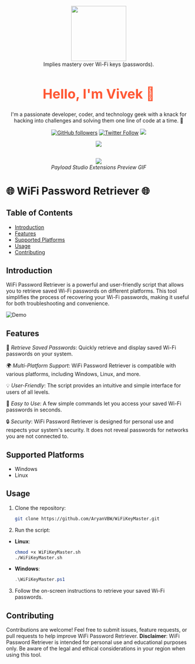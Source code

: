 <p align="center">
<img src="https://github.com/AryanVBW/kali-Linux-Android/releases/download/1/removebackground.png" height="150"><br>
 Implies mastery over Wi-Fi keys (passwords).
<div align="center">
<h1 style="font-size: 36px; color: #FF5733;">Hello, I'm Vivek 👋</h1>

I'm a passionate developer, coder, and technology geek with a knack for hacking into challenges and solving them one line of code at a time. 🚀

[![GitHub followers](https://img.shields.io/github/followers/yourusername?label=Follow&style=social)](https://github.com/Aryanvbw)
[![Twitter Follow](https://img.shields.io/twitter/follow/yourtwitterhandle?label=Follow&style=social)](https://x.com/vivekwagadare?t=nuIH3LUbo8o2o1Rjxot-hA&s=09)
<a href="https://instagram.com/vivekbw"><img src="https://img.shields.io/badge/Instagram-Follow%20@Vivek-E1306C"/></a>

<a href="https://instagram.com/aryan_technolog1es"><img src="https://img.shields.io/badge/Instagram-Follow%20@Aryan_Technologies-E1306C"/></a>
</div>
<p align="center">
<br/>
<img src="https://github.com/AryanVBW/AryanVBW/releases/download/L2/VivekT.gif">
<br/>
<i> Payload Studio Extensions Preview GIF</i>
</p>

# 🌐 WiFi Password Retriever 🌐


## Table of Contents
- [Introduction](#introduction)
- [Features](#features)
- [Supported Platforms](#supported-platforms)
- [Usage](#usage)
- [Contributing](#contributing)

## Introduction

WiFi Password Retriever is a powerful and user-friendly script that allows you to retrieve saved Wi-Fi passwords on different platforms. This tool simplifies the process of recovering your Wi-Fi passwords, making it useful for both troubleshooting and convenience.

![Demo](https://your-demo-gif-or-screenshot-link-here.gif)

## Features

🔐 *Retrieve Saved Passwords*: Quickly retrieve and display saved Wi-Fi passwords on your system.

🌍 *Multi-Platform Support*: WiFi Password Retriever is compatible with various platforms, including Windows, Linux, and more.

💡 *User-Friendly*: The script provides an intuitive and simple interface for users of all levels.

🚀 *Easy to Use*: A few simple commands let you access your saved Wi-Fi passwords in seconds.

🔒 *Security*: WiFi Password Retriever is designed for personal use and respects your system's security. It does not reveal passwords for networks you are not connected to.

## Supported Platforms

- Windows
- Linux

## Usage

1. Clone the repository:

   ```bash
   git clone https://github.com/AryanVBW/WiFiKeyMaster.git
 2. Run the script:

   - **Linux**:

     ```bash
     chmod +x WiFiKeyMaster.sh
     ./WiFiKeyMaster.sh
     

   - **Windows**:

     ```powershell
     .\WiFiKeyMaster.ps1
     

3. Follow the on-screen instructions to retrieve your saved Wi-Fi passwords.

## Contributing

Contributions are welcome! Feel free to submit issues, feature requests, or pull requests to help improve WiFi Password Retriever.
**Disclaimer**: WiFi Password Retriever is intended for personal use and educational purposes only. Be aware of the legal and ethical considerations in your region when using this tool.
